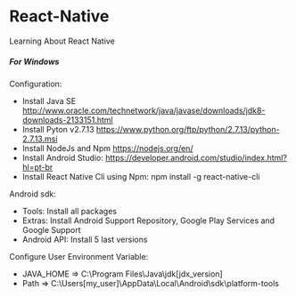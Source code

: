 # React-Native
Learning About React Native

##### For Windows

Configuration:
- Install Java SE http://www.oracle.com/technetwork/java/javase/downloads/jdk8-downloads-2133151.html
- Install Pyton v2.7.13 https://www.python.org/ftp/python/2.7.13/python-2.7.13.msi
- Install NodeJs and Npm https://nodejs.org/en/
- Install Android Studio: https://developer.android.com/studio/index.html?hl=pt-br
- Install React Native Cli using Npm: npm install -g react-native-cli

Android sdk:
- Tools: Install all packages
- Extras: Install Android Support Repository, Google Play Services and Google Support
- Android API: Install 5 last versions

Configure User Environment Variable:
- JAVA_HOME => C:\Program Files\Java\jdk[jdx_version]
- Path => C:\Users\[my_user]\AppData\Local\Android\sdk\platform-tools
